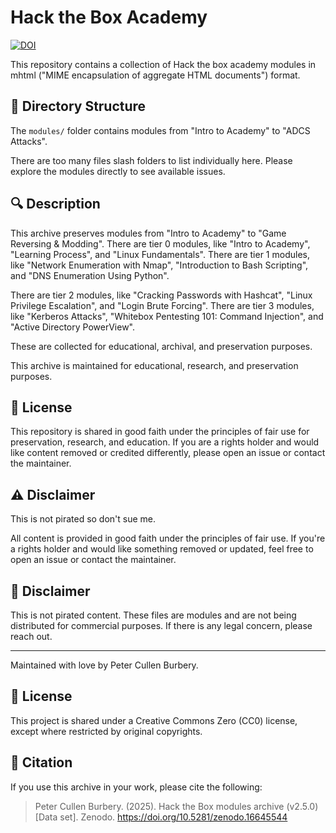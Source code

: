 # Hack the Box Academy

[![DOI](https://zenodo.org/badge/DOI/10.5281/zenodo.16645544.svg)](https://doi.org/10.5281/zenodo.16645544)

This repository contains a collection of Hack the box academy modules in mhtml ("MIME encapsulation of aggregate HTML documents") format.

## 📁 Directory Structure

The `modules/` folder contains modules from "Intro to Academy" to "ADCS Attacks".

There are too many files slash folders to list individually here. Please explore the modules directly to see available issues.

## 🔍 Description

This archive preserves modules from "Intro to Academy" to "Game Reversing & Modding". There are tier 0 modules, like "Intro to Academy", "Learning Process", and "Linux Fundamentals". There are tier 1 modules, like "Network Enumeration with Nmap", "Introduction to Bash Scripting", and "DNS Enumeration Using Python".

There are tier 2 modules, like "Cracking Passwords with Hashcat", "Linux Privilege Escalation", and "Login Brute Forcing". There are tier 3 modules, like "Kerberos Attacks", "Whitebox Pentesting 101: Command Injection", and "Active Directory PowerView".


These are collected for educational, archival, and preservation purposes.

This archive is maintained for educational, research, and preservation purposes.

## 📄 License

This repository is shared in good faith under the principles of fair use for preservation, research, and education. If you are a rights holder and would like content removed or credited differently, please open an issue or contact the maintainer.

## ⚠️ Disclaimer

This is not pirated so don't sue me.

All content is provided in good faith under the principles of fair use. If you're a rights holder and would like something removed or updated, feel free to open an issue or contact the maintainer.

## 🙏 Disclaimer

This is not pirated content. These files are modules and are not being distributed for commercial purposes. If there is any legal concern, please reach out.

---

Maintained with love by Peter Cullen Burbery.

## 📄 License

This project is shared under a Creative Commons Zero (CC0) license, except where restricted by original copyrights.

## 📘 Citation

If you use this archive in your work, please cite the following:

> Peter Cullen Burbery. (2025). Hack the Box modules archive (v2.5.0) [Data set]. Zenodo. https://doi.org/10.5281/zenodo.16645544
